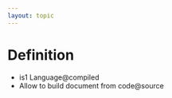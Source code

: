 ```yaml
---
layout: topic
---
```


# Definition
- is1 Language@compiled
- Allow to build document from code@source

